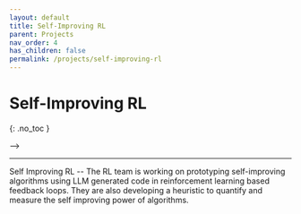```yaml
---
layout: default
title: Self-Improving RL
parent: Projects
nav_order: 4
has_children: false
permalink: /projects/self-improving-rl
---
```


# Self-Improving RL
{: .no_toc }

<!-- Collaboration with Tsinghua University
{: .fs-6 .fw-300 } --> -->

---

Self Improving RL -- The RL team is working on prototyping self-improving algorithms using LLM generated code in reinforcement learning based feedback loops. They are also developing a heuristic to quantify and measure the self improving power of algorithms.